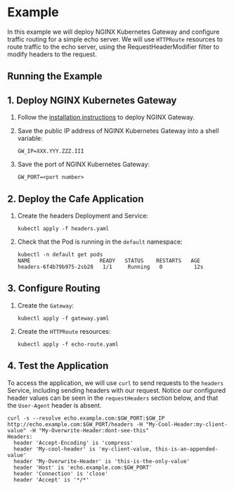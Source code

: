 # Example

In this example we will deploy NGINX Kubernetes Gateway and configure traffic routing for a simple echo server.
We will use `HTTPRoute` resources to route traffic to the echo server, using the RequestHeaderModifier filter to modify 
headers to the request.
## Running the Example

## 1. Deploy NGINX Kubernetes Gateway

1. Follow the [installation instructions](/docs/installation.md) to deploy NGINX Gateway.

1. Save the public IP address of NGINX Kubernetes Gateway into a shell variable:
   
   ```
   GW_IP=XXX.YYY.ZZZ.III
   ```

1. Save the port of NGINX Kubernetes Gateway:
   
   ```
   GW_PORT=<port number>
   ```

## 2. Deploy the Cafe Application  

1. Create the headers Deployment and Service:
   
   ```
   kubectl apply -f headers.yaml
   ```

1. Check that the Pod is running in the `default` namespace:

   ```
   kubectl -n default get pods
   NAME                      READY   STATUS    RESTARTS   AGE
   headers-6f4b79b975-2sb28   1/1     Running   0          12s
   ```

## 3. Configure Routing

1. Create the `Gateway`:

   ```
   kubectl apply -f gateway.yaml
   ```

1. Create the `HTTPRoute` resources:

   ```
   kubectl apply -f echo-route.yaml
   ```

## 4. Test the Application

To access the application, we will use `curl` to send requests to the `headers` Service, including sending headers with 
our request.
Notice our configured header values can be seen in the `requestHeaders` section below, and that the `User-Agent` header 
is absent.

```
curl -s --resolve echo.example.com:$GW_PORT:$GW_IP http://echo.example.com:$GW_PORT/headers -H "My-Cool-Header:my-client-value" -H "My-Overwrite-Header:dont-see-this"
Headers:
  header 'Accept-Encoding' is 'compress'
  header 'My-cool-header' is 'my-client-value, this-is-an-appended-value'
  header 'My-Overwrite-Header' is 'this-is-the-only-value'
  header 'Host' is 'echo.example.com:$GW_PORT'
  header 'Connection' is 'close'
  header 'Accept' is '*/*'
```
